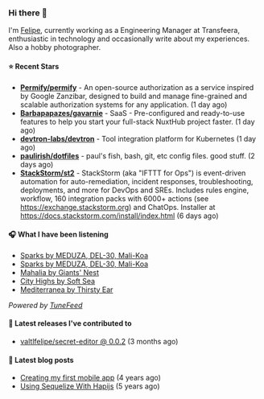 ### Hi there 👋

I'm [Felipe](https://felipevm.com), currently working as a Engineering Manager at Transfeera, enthusiastic in technology and occasionally write about my experiences. Also a hobby photographer.

#### ⭐ Recent Stars
- **[Permify/permify](https://github.com/Permify/permify)** - An open-source authorization as a service inspired by Google Zanzibar, designed to build and manage fine-grained and scalable authorization systems for any application. (1 day ago)
- **[Barbapapazes/gavarnie](https://github.com/Barbapapazes/gavarnie)** - SaaS - Pre-configured and ready-to-use features to help you start your full-stack NuxtHub project faster. (1 day ago)
- **[devtron-labs/devtron](https://github.com/devtron-labs/devtron)** - Tool integration platform for Kubernetes (1 day ago)
- **[paulirish/dotfiles](https://github.com/paulirish/dotfiles)** - paul&#39;s fish, bash, git, etc config files. good stuff.  (2 days ago)
- **[StackStorm/st2](https://github.com/StackStorm/st2)** - StackStorm (aka &#34;IFTTT for Ops&#34;) is event-driven automation for auto-remediation, incident responses, troubleshooting, deployments, and more for DevOps and SREs. Includes rules engine, workflow, 160 integration packs with 6000&#43; actions (see https://exchange.stackstorm.org) and ChatOps. Installer at https://docs.stackstorm.com/install/index.html (6 days ago)

#### 🎧 What I have been listening
- [Sparks by MEDUZA, DEL-30, Mali-Koa](https://open.spotify.com/track/0SG7XH1L4gMwcXkLuMjDgq)
- [Sparks by MEDUZA, DEL-30, Mali-Koa](https://open.spotify.com/track/0SG7XH1L4gMwcXkLuMjDgq)
- [Mahalia by Giants&#39; Nest](https://open.spotify.com/track/1ZXylApbxdxYJ4fXVtccyO)
- [City Highs by Soft Sea](https://open.spotify.com/track/7Fask2JUtxg4jhCDuTF3tj)
- [Mediterranea by Thirsty Ear](https://open.spotify.com/track/6WyxIRWwje9OjziaplhUVJ)

_Powered by [TuneFeed](https://tunefeed.app?ref=valtlfelipe-gh-profile)_ 

#### 🚀 Latest releases I've contributed to


- [valtlfelipe/secret-editor @ 0.0.2](https://github.com/valtlfelipe/secret-editor/releases/tag/0.0.2) (3 months ago)

#### 📄 Latest blog posts
- [Creating my first mobile app](https://felipevm.com/posts/creating-my-first-mobile-app/) (4 years ago)
- [Using Sequelize With Hapijs](https://felipevm.com/posts/using-sequelize-with-hapijs/) (5 years ago)
